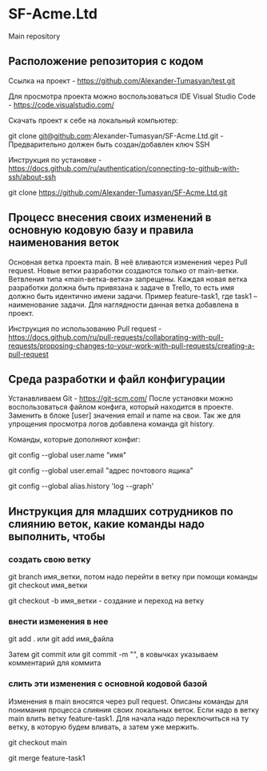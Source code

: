 # SF-Acme.Ltd

Main repository

## Расположение репозитория с кодом

Ссылка на проект - <https://github.com/Alexander-Tumasyan/test.git>

Для просмотра проекта можно воспользоваться IDE Visual Studio Code - <https://code.visualstudio.com/>

Скачать проект к себе на локальный компьютер:

git clone git@github.com:Alexander-Tumasyan/SF-Acme.Ltd.git - Предварительно должен быть создан/добавлен ключ SSH

Инструкция по установке - <https://docs.github.com/ru/authentication/connecting-to-github-with-ssh/about-ssh>

git clone <https://github.com/Alexander-Tumasyan/SF-Acme.Ltd.git>

## Процесс внесения своих изменений в основную кодовую базу и правила наименования веток

Основная ветка проекта main. В неё вливаются изменения через Pull request. Новые ветки разработки создаются только от main-ветки. Ветвления типа «main-ветка-ветка» запрещены. Каждая новая ветка разработки должна быть привязана к задаче в Trello, то есть имя должно быть идентично имени задачи. Пример feature-task1, где task1 – наименование задачи. Для наглядности данная ветка добавлена в проект.

Инструкция по использованию Pull request - <https://docs.github.com/ru/pull-requests/collaborating-with-pull-requests/proposing-changes-to-your-work-with-pull-requests/creating-a-pull-request>

## Среда разработки и файл конфигурации

Устанавливаем Git - <https://git-scm.com/>
После установки можно воспользоваться файлом конфига, который находится в проекте. Заменить в блоке [user] значения email и name на свои. Так же для упрощения просмотра логов добавлена команда git history.

Команды, которые дополняют конфиг:

git config --global user.name "имя"

git config --global user.email "адрес почтового ящика"

git config --global alias.history 'log --graph'

## Инструкция для младших сотрудников по слиянию веток, какие команды надо выполнить, чтобы

### создать свою ветку

git branch имя_ветки, потом надо перейти в ветку при помощи команды git checkout имя_ветки

git checkout -b имя_ветки - создание и переход на ветку

### внести изменения в нее

git add . или git add имя_файла

Затем git commit или git commit -m "", в ковычках указываем комментарий для коммита

### слить эти изменения с основной кодовой базой

Изменения в main вносятся через pull request. Описаны команды для понимания процесса слияния своих локальных веток.
Если надо в ветку main влить ветку feature-task1. Для начала надо переключиться на ту ветку, в которую будем вливать, а затем уже мержить.

git checkout main

git merge feature-task1
